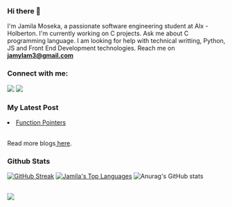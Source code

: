 
### Hi there 👋 

I'm Jamila Moseka, a passionate software engineering student at Alx - Holberton. I'm currently working on C projects. Ask me about C programming language. I am looking for help with technical writting, Python, JS and Front End Development technologies. Reach me on **jamylam3@gmail.com**

### Connect with me:
<p align="left">

<a href = "https://www.linkedin.com/in/jamila-moseka-2295861a4/"><img src="https://img.icons8.com/fluent/48/000000/linkedin.png"/></a>
<a href = "https://twitter.com/milamoseka"><img src="https://img.icons8.com/fluent/48/000000/twitter.png"/></a>

</p>

 ### My Latest Post
<li> <a href="https://mila.hashnode.dev/structure-and-typedef"> Function Pointers </a> </li> </br>
 
 Read more blogs<a href="https://mila.hashnode.dev/function-pointers"> here</a>.
 
  ### Github Stats
 [![GitHub Streak](https://github-readme-streak-stats.herokuapp.com/?user=jmoseka&theme=omni)](https://git.io/streak-stats)
 <a href="https://github.com/SubhamRaoniar28/github-readme-stats"><img alt="Jamila's Top Languages" src="https://github-readme-stats.vercel.app/api/top-langs/?username=jmoseka&langs_count=8&count_private=true&layout=compact&theme=omni&hide_border=true&bg_color=0D1117" /></a>
 ![Anurag's GitHub stats](https://github-readme-stats.vercel.app/api?username=jmoseka&theme=omni&show_icons=true) 
  
  <br/>
 
 <a href="https://github.com/Meghna-DAS/github-profile-views-counter">
    <img src="https://komarev.com/ghpvc/?username=jmoseka">
</a>


<!--
**jmoseka/jmoseka** is a ✨ _special_ ✨ repository because its `README.md` (this file) appears on your GitHub profile.

Here are some ideas to get you started:

- 🔭 I’m currently working on C projects
- 🌱 I’m currently learning C programming language
- 👯 I’m looking to collaborate on C programming, CSS and html
- 🤔 I’m looking for help with C programming language, Python, Front End Development Technologies
- 💬 Ask me about C programming
- 📫 How to reach me: ...
- 😄 Pronouns: ...
- ⚡ Fun fact: ...
-->
